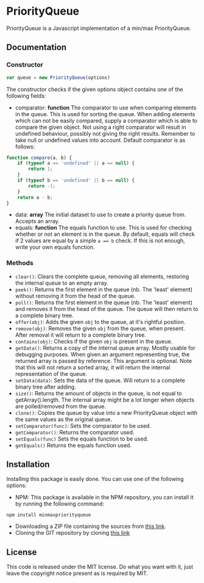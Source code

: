 # PriorityQueue
PriorityQueue is a Javascript implementation of a min/max PriorityQueue.

## Documentation
### Constructor
```javascript
var queue = new PriorityQueue(options)
```
The constructor checks if the given options object contains one of the following fields:
* comparator:
  **function** The comparator to use when comparing elements in the queue. This is used for
  sorting the queue. When adding elements which can not be easily compared, supply a comparator
  which is able to compare the given object. Not using a right comparator will result in
  undefined behaviour, possibly not giving the right results. Remember to take null or undefined
  values into account. Default comparator is as follows:
```javascript
function compare(a, b) {
    if (typeof a == 'undefined' || a == null) {
        return 1;
    }
    if (typeof b == 'undefined' || b == null) {
        return -1;
    }
    return a - b;
}
```
* data:
  **array** The initial dataset to use to create a priority queue from. Accepts an array.
* equals:
  **function** The equals function to use. This is used for checking whether or not an element is
  in the queue. By default, equals will check if 2 values are equal by a simple `a == b` check.
  If this is not enough, write your own equals function.

### Methods
* `clear()`:
  Clears the complete queue, removing all elements, restoring the internal queue to an empty array.
* `peek()`:
  Returns the first element in the queue (nb. The 'least' element) without removing it from the
  head of the queue.
* `poll()`:
  Returns the first element in the queue (nb. The 'least' element) and removes it from the head
  of the queue. The queue will then return to a complete binary tree.
* `offer(obj)`:
  Adds the given `obj` to the queue, at it's rightful position.
* `remove(obj)`:
  Removes the given `obj` from the queue, when present. After removal it will return to a
  complete binary tree.
* `contains(obj)`:
  Checks if the given `obj` is present in the queue.
* `getData()`:
  Returns a copy of the internal queue array. Mostly usable for debugging purposes. When
  given an argument representing true, the returned array is passed by reference. This
  argument is optional. Note that this will not return a sorted array, it will return the
  internal representation of the queue.
* `setData(data)`:
  Sets the data of the queue. Will return to a complete binary tree after adding.
* `size()`:
  Returns the amount of objects in the queue, is not equal to getArray().length. The internal
  array might be a lot longer when objects are polled/removed from the queue.
* `clone()`:
  Copies the queue by value into a new PriorityQueue object with the same values as the original
  queue.
* `setComparator(func)`:
  Sets the comparator to be used.
* `getComparator()`:
  Returns the comparator used.
* `setEquals(func)`
  Sets the equals function to be used.
* `getEquals()`
  Returns the equals function used.

## Installation
Installing this package is easily done. You can use one of the following options:
* NPM: This package is available in the NPM repository, you can install it by running the
following command:
```
npm install minmaxpriorityqueue
```
* Downloading a ZIP file containing the sources from
[this link](https://github.com/JStege1206/PriorityQueue/archive/master.zip).
* Cloning the GIT repository by cloning [this link](git@github.com:JStege1206/PriorityQueue.git)

## License
This code is released under the MIT license. Do what you want with it, just leave the copyright
notice present as is required by MIT.